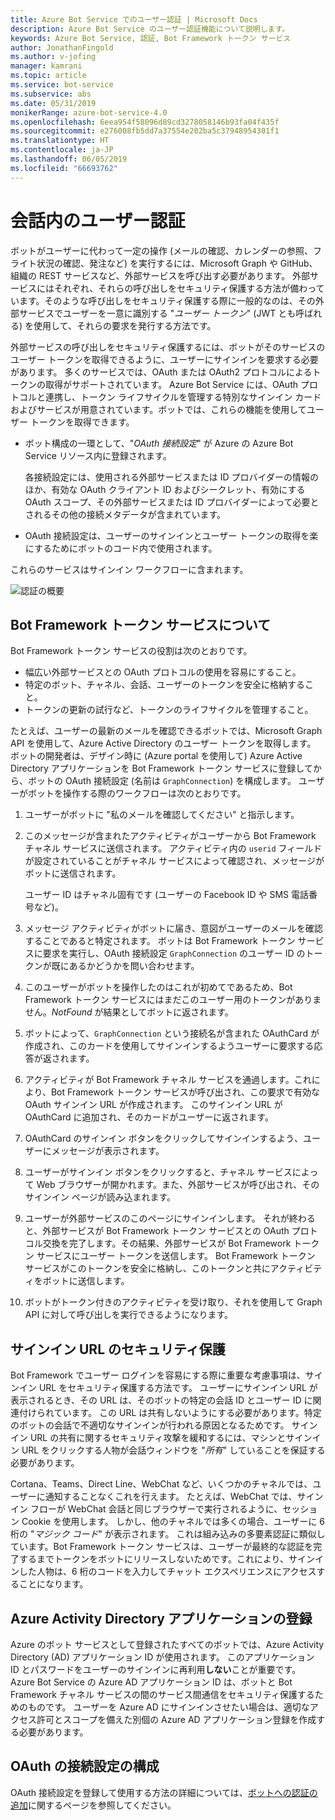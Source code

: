 ```yaml
---
title: Azure Bot Service でのユーザー認証 | Microsoft Docs
description: Azure Bot Service のユーザー認証機能について説明します。
keywords: Azure Bot Service, 認証, Bot Framework トークン サービス
author: JonathanFingold
ms.author: v-jofing
manager: kamrani
ms.topic: article
ms.service: bot-service
ms.subservice: abs
ms.date: 05/31/2019
monikerRange: azure-bot-service-4.0
ms.openlocfilehash: 6eea954f58096d89cd3278058146b93fa04f435f
ms.sourcegitcommit: e276008fb5dd7a37554e202ba5c37948954301f1
ms.translationtype: HT
ms.contentlocale: ja-JP
ms.lasthandoff: 06/05/2019
ms.locfileid: "66693762"
---
```

# <a name="user-authentication-within-a-conversation"></a>会話内のユーザー認証

ボットがユーザーに代わって一定の操作 (メールの確認、カレンダーの参照、フライト状況の確認、発注など) を実行するには、Microsoft Graph や GitHub、組織の REST サービスなど、外部サービスを呼び出す必要があります。
外部サービスにはそれぞれ、それらの呼び出しをセキュリティ保護する方法が備わっています。そのような呼び出しをセキュリティ保護する際に一般的なのは、その外部サービスでユーザーを一意に識別する "_ユーザー トークン_" (JWT とも呼ばれる) を使用して、それらの要求を発行する方法です。

外部サービスの呼び出しをセキュリティ保護するには、ボットがそのサービスのユーザー トークンを取得できるように、ユーザーにサインインを要求する必要があります。
多くのサービスでは、OAuth または OAuth2 プロトコルによるトークンの取得がサポートされています。
Azure Bot Service には、OAuth プロトコルと連携し、トークン ライフサイクルを管理する特別なサインイン カードおよびサービスが用意されています。ボットでは、これらの機能を使用してユーザー トークンを取得できます。

- ボット構成の一環として、"_OAuth 接続設定_" が Azure の Azure Bot Service リソース内に登録されます。

    各接続設定には、使用される外部サービスまたは ID プロバイダーの情報のほか、有効な OAuth クライアント ID およびシークレット、有効にする OAuth スコープ、その外部サービスまたは ID プロバイダーによって必要とされるその他の接続メタデータが含まれています。

- OAuth 接続設定は、ユーザーのサインインとユーザー トークンの取得を楽にするためにボットのコード内で使用されます。

これらのサービスはサインイン ワークフローに含まれます。

![認証の概要](./media/bot-builder-concept-authentication.png)

## <a name="about-the-bot-framework-token-service"></a>Bot Framework トークン サービスについて

Bot Framework トークン サービスの役割は次のとおりです。

- 幅広い外部サービスとの OAuth プロトコルの使用を容易にすること。
- 特定のボット、チャネル、会話、ユーザーのトークンを安全に格納すること。
- トークンの更新の試行など、トークンのライフサイクルを管理すること。

たとえば、ユーザーの最新のメールを確認できるボットでは、Microsoft Graph API を使用して、Azure Active Directory のユーザー トークンを取得します。 ボットの開発者は、デザイン時に (Azure portal を使用して) Azure Active Directory アプリケーションを Bot Framework トークン サービスに登録してから、ボットの OAuth 接続設定 (名前は `GraphConnection`) を構成します。 ユーザーがボットを操作する際のワークフローは次のとおりです。

1. ユーザーがボットに "私のメールを確認してください" と指示します。
1. このメッセージが含まれたアクティビティがユーザーから Bot Framework チャネル サービスに送信されます。 アクティビティ内の `userid` フィールドが設定されていることがチャネル サービスによって確認され、メッセージがボットに送信されます。

    ユーザー ID はチャネル固有です (ユーザーの Facebook ID や SMS 電話番号など)。

1. メッセージ アクティビティがボットに届き、意図がユーザーのメールを確認することであると特定されます。 ボットは Bot Framework トークン サービスに要求を実行し、OAuth 接続設定 `GraphConnection` のユーザー ID のトークンが既にあるかどうかを問い合わせます。
1. このユーザーがボットを操作したのはこれが初めてであるため、Bot Framework トークン サービスにはまだこのユーザー用のトークンがありません。_NotFound_ が結果としてボットに返されます。
1. ボットによって、`GraphConnection` という接続名が含まれた OAuthCard が作成され、このカードを使用してサインインするようユーザーに要求する応答が返されます。
1. アクティビティが Bot Framework チャネル サービスを通過します。これにより、Bot Framework トークン サービスが呼び出され、この要求で有効な OAuth サインイン URL が作成されます。 このサインイン URL が OAuthCard に追加され、そのカードがユーザーに返されます。
1. OAuthCard のサインイン ボタンをクリックしてサインインするよう、ユーザーにメッセージが表示されます。
1. ユーザーがサインイン ボタンをクリックすると、チャネル サービスによって Web ブラウザーが開かれます。また、外部サービスが呼び出され、そのサインイン ページが読み込まれます。
1. ユーザーが外部サービスのこのページにサインインします。 それが終わると、外部サービスが Bot Framework トークン サービスとの OAuth プロトコル交換を完了します。その結果、外部サービスが Bot Framework トークン サービスにユーザー トークンを送信します。 Bot Framework トークン サービスがこのトークンを安全に格納し、このトークンと共にアクティビティをボットに送信します。
1. ボットがトークン付きのアクティビティを受け取り、それを使用して Graph API に対して呼び出しを実行できるようになります。

## <a name="securing-the-sign-in-url"></a>サインイン URL のセキュリティ保護

Bot Framework でユーザー ログインを容易にする際に重要な考慮事項は、サインイン URL をセキュリティ保護する方法です。 ユーザーにサインイン URL が表示されるとき、その URL は、そのボットの特定の会話 ID とユーザー ID に関連付けられています。 この URL は共有しないようにする必要があります。特定のボットの会話で不適切なサインインが行われる原因となるためです。 サインイン URL の共有に関するセキュリティ攻撃を緩和するには、マシンとサインイン URL をクリックする人物が会話ウィンドウを "_所有_" していることを保証する必要があります。

Cortana、Teams、Direct Line、WebChat など、いくつかのチャネルでは、ユーザーに通知することなくこれを行えます。 たとえば、WebChat では、サインイン フローが WebChat 会話と同じブラウザーで実行されるように、セッション Cookie を使用します。 しかし、他のチャネルでは多くの場合、ユーザーに 6 桁の "_マジック コード_" が表示されます。 これは組み込みの多要素認証に類似しています。Bot Framework トークン サービスは、ユーザーが最終的な認証を完了するまでトークンをボットにリリースしないためです。これにより、サインインした人物は、6 桁のコードを入力してチャット エクスペリエンスにアクセスすることになります。

## <a name="azure-activity-directory-application-registration"></a>Azure Activity Directory アプリケーションの登録

Azure のボット サービスとして登録されたすべてのボットでは、Azure Activity Directory (AD) アプリケーション ID が使用されます。 このアプリケーション ID とパスワードをユーザーのサインインに再利用**しない**ことが重要です。 Azure Bot Service の Azure AD アプリケーション ID は、ボットと Bot Framework チャネル サービスの間のサービス間通信をセキュリティ保護するためのものです。 ユーザーを Azure AD にサインインさせたい場合は、適切なアクセス許可とスコープを備えた別個の Azure AD アプリケーション登録を作成する必要があります。

## <a name="configure-an-oauth-connection-setting"></a>OAuth の接続設定の構成

OAuth 接続設定を登録して使用する方法の詳細については、[ボットへの認証の追加](bot-builder-authentication.md)に関するページを参照してください。
